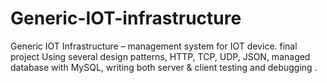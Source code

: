 # Generic-IOT-infrastructure
Generic IOT Infrastructure – management system for IOT device. final project Using several design patterns, HTTP, TCP, UDP, JSON, managed database with MySQL, writing both server &amp; client testing and debugging .
